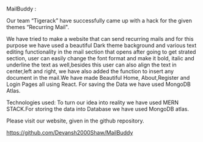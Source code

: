MailBuddy :

Our team “Tigerack” have successfully came up with a hack for the given themes “Recurring Mail".

 We have tried to make a website that can send recurring mails and for this purpose we have used a beautiful Dark theme background and various text editing functionality in the mail section that opens after going to get strated section,
 user can easily change the font format and make it bold, italic and  underline the text as well,besides this user can also align the text in center,left and right,
 we have also added the function to insert any document in the mail.We have made Beautiful Home, About,Register and Login Pages all using React. For saving the Data we have used MongoDB Atlas.

Technologies used: To turn our idea into reality we have used MERN STACK.For storing the data into Database we have used MongoDB atlas.


Please visit our website, given in the github repository.

https://github.com/Devansh2000Shaw/MailBuddy